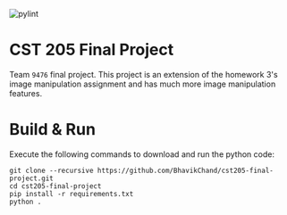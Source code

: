 ![pylint]() <!-- This badge will become visible once github actions have write perms... -->

# CST 205 Final Project

Team `9476` final project. This project is an extension of the homework 3's image manipulation assignment and has much more image manipulation features. 

# Build & Run

Execute the following commands to download and run the python code:

```
git clone --recursive https://github.com/BhavikChand/cst205-final-project.git
cd cst205-final-project
pip install -r requirements.txt
python .
```
